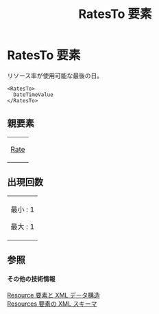 ﻿---
title: RatesTo 要素
TOCTitle: RatesTo 要素
ms:assetid: 7449cf00-d413-44d1-9631-e5e27ab15464
ms:mtpsurl: https://msdn.microsoft.com/ja-jp/library/Bb968548(v=office.12)
ms:contentKeyID: 16739852
ms.date: 06/30/2008
mtps_version: v=office.12
ms.translationtype: HT
---

# RatesTo 要素

リソース率が使用可能な最後の日。

    <RatesTo>
      DateTimeValue
    </RatesTo>

## 親要素

<table>
<colgroup>
<col style="width: 100%" />
</colgroup>
<tbody>
<tr class="odd">
<td><p><a href="rate-element.md">Rate</a></p></td>
</tr>
</tbody>
</table>


## 出現回数


<table>
<colgroup>
<col style="width: 100%" />
</colgroup>
<tbody>
<tr class="odd">
<td><p>最小 : 1</p>
<p>最大 : 1</p></td>
</tr>
</tbody>
</table>


## 参照

#### その他の技術情報

[Resource 要素と XML データ構造](resource-elements-and-xml-structure.md)  
[Resources 要素の XML スキーマ](xml-schema-for-the-resources-element.md)

